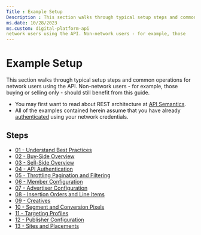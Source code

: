 ```yaml
---
Title : Example Setup
Description : This section walks through typical setup steps and common operations for
ms.date: 10/28/2023
ms.custom: digital-platform-api
network users using the API. Non-network users - for example, those
---
```



# Example Setup



This section walks through typical setup steps and common operations for
network users using the API. Non-network users - for example, those
buying or selling only - should still benefit from this guide.

- You may first want to read about REST architecture at <a
  href="api-semantics.md"
  class="xref" target="_blank">API Semantics</a>.
- All of the examples contained herein assume that you have already <a
  href="authentication-service.md"
  class="xref" target="_blank">authenticated</a> using your network
  credentials.


## Steps

- <a
  href="01---understand-best-practices.md"
  class="xref" target="_blank">01 - Understand Best Practices</a>
- <a
  href="02---buy-side-overview.md"
  class="xref" target="_blank">02 - Buy-Side Overview</a>
- <a
  href="03---sell-side-overview.md"
  class="xref" target="_blank">03 - Sell-Side Overview</a>
- <a
  href="04---api-authentication.md"
  class="xref" target="_blank">04 - API Authentication</a>
- <a
  href="05---throttling-pagination-and-filtering.md"
  class="xref" target="_blank">05 - Throttling Pagination and
  Filtering</a>
- <a
  href="06---member-configuration.md"
  class="xref" target="_blank">06 - Member Configuration</a>
- <a
  href="07---advertiser-configuration.md"
  class="xref" target="_blank">07 - Advertiser Configuration</a>
- <a
  href="08---insertion-orders-and-line-items.md"
  class="xref" target="_blank">08 - Insertion Orders and Line Items</a>
- <a
  href="09---creatives.md"
  class="xref" target="_blank">09 - Creatives</a>
- <a
  href="10---segment-and-conversion-pixels.md"
  class="xref" target="_blank">10 - Segment and Conversion Pixels</a>
- <a
  href="11---targeting-profiles.md"
  class="xref" target="_blank">11 - Targeting Profiles</a>
- <a
  href="12---publisher-configuration.md"
  class="xref" target="_blank">12 - Publisher Configuration</a>
- <a
  href="13---sites-and-placements.md"
  class="xref" target="_blank">13 - Sites and Placements</a>






